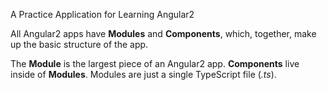 A Practice Application for Learning Angular2

All Angular2 apps have <strong>Modules</strong> and <strong>Components</strong>, which, together, make up the basic structure of the app.

The <strong>Module</strong> is the largest piece of an Angular2 app. <strong>Components</strong> live inside of <strong>Modules</strong>. Modules are just a single TypeScript file (<em>.ts</em>).
